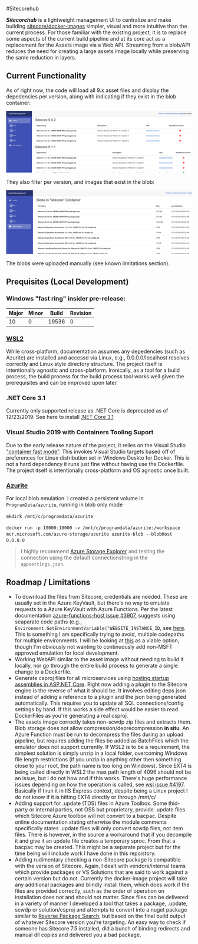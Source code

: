 #Sitecorehub

**_Sitecorehub_** is a lightweight management UI to centralize and make building [sitecore/docker-images](https://github.com/Sitecore/docker-images) simpler, visual and more intuitive than the current process. For those familiar with the existing project, it is to replace some aspects of the current build pipeline and at its core act as a replacement for the Assets image via a Web API. Streaming from a blob/API reduces the need for creating a large assets image locally while preserving the same reduction in layers.

## Current Functionality

As of right now, the code will load all 9.x asset files and display the depedencies per version, along with indicating if they exist in the blob container:

![Home](/assets/home_view.png)

They also filter per version, and images that exist in the blob:

![Blobs](/assets/blob_view.png)

The blobs were uploaded manually (see known limitations section).

## Prequisites (Local Development)

### Windows "fast ring" insider pre-release:

| Major | Minor | Build | Revision |
|-------|-------|-------|----------|
|10     |0      |19536  |0         |

### [WSL2](https://docs.microsoft.com/en-us/windows/wsl/wsl2-install)
While cross-platform, documentation assumes any depedencies (such as Azurite) are installed and accessd via Linux, e.g., 0.0.0.0/localhost resolves correctly and Linux style directory structure. The project itself is intentionally agnostic and cross-platform. Ironically, as a tool for a build process, the build process for the build process tool works well given the prerequisites and can be improved upon later.

### .NET Core 3.1
Currently only supported release as .NET Core is deprecated as of 12/23/2019. See here to install [.NET Core 3.1](https://dotnet.microsoft.com/download/dotnet-core/3.1)

### Visual Studio 2019 with Containers Tooling Suport
Due to the early release nature of the project, it relies on the Visual Studio ["container fast mode"](https://aka.ms/containerfastmode). This invokes Visual Studio targets based off of preferences for Linux distribution set in Windows Deskto for Docker. This is not a hard dependency it runs just fine without having use the Dockerfile. The project itself is intentionally cross-platform and OS agnostic once built.

### [Azurite](https://github.com/Azure/Azurite)
For local blob emulation. I created a persistent volume in `ProgramData/azurite`, running in blob only mode

`mkdirk /mnt/c/programdata/azurite`

`docker run -p 10000:10000 -v /mnt/c/programdata/azurite:/workspace mcr.microsoft.com/azure-storage/azurite azurite-blob --blobHost 0.0.0.0`

> I highly recommend [Azure Storage Explorer](https://azure.microsoft.com/en-us/features/storage-explorer/) and testing the connection using the default connectionstring in the `appsettings.json`.

## Roadmap / Limitations

* To download the files from Sitecore, credentials are needed. These are usually set in the Azure KeyVault, but there's no way to emulate requests to a Azure KeyVault with Azure Functions. Per the latest documentation [azure-functions-host issue #3907](https://github.com/Azure/azure-functions-host/issues/3907), suggests using seaparate code paths (e.g., `Environment.GetEnvironmentVariable("WEBSITE_INSTANCE_ID`, see [here](https://stackoverflow.com/questions/45026215/how-to-check-azure-function-is-running-on-local-environment-roleenvironment-i). This is something I am specifically trying to avoid, multiple codepaths for multiple environments. I will be looking at [this](https://www.npmjs.com/package/azure-keyvault-emulator) as a viable option, though I'm obviously not wanting to continuously add non-MSFT approved emulation for local development.
* Working WebAPI similar to the asset image without needing to build it locally, nor go through the entire build process to generate a single change to a Dockerfile.
* Generate csproj files for all microservices using [hosting startup assemblies in ASP.NET Core](https://docs.microsoft.com/en-us/aspnet/core/fundamentals/host/platform-specific-configuration?view=aspnetcore-3.1). Right now adding a plugin to the Sitecore engine is the reverse of what it should be. It involves editing deps json instead of adding a reference to a plugin and the json being generated automatically. This requires you to update all SQL connections/config settings by hand. If this works a side effect would be easier to read DockerFiles as you're generating a real csproj. 
* The assets image correctly takes non-scwdp zip files and extracts them. Blob storage does not allow compression/deprecompression **in situ**. An Azure Function must be run to decompress the files during an upload pipeline, but requires adding the files be added as BatchFiles which the emulator does not support currently. If WSL2 is to be a requirement, the simplest solution is simply unzip in a local folder, overcoming Windows file length restrictions (if you unzip in anything other then something close to your root, the path name is too long on Windows). Since EXT4 is being called directly in WSL2 the max path length of 4096 should not be an issue, but I do not how and if this works. There's huge performance issues depending on how the operation is called, see [wsl issue #4197](https://github.com/microsoft/WSL/issues/4197). Basically if I run it in IIS Express context, despite being a Linux project I do not know if it is hitting EXT4 directly or through /mnt/c/
* Adding support for .update (TDS) files in Azure Toolbox. Some thid-party or internal parties, not OSS but proprietary, provide .update files which Sitecore Azure toolbox will not convert to a bacpac. Despite online documentation stating otherwise the module comments specifically states .update files will only convert scwdp files, not item files. There is however, in the source a workaround that if you decompile it and give it an update file creates a temporary sproc. From that a bacpac may be created. This might be a separate project but for the time being will include work I have done in this repoistory.
* Adding rudimentary checking a non-Sitecore package is compatible with the version of Sitecore. Again, I dealt with vendors/internal teams which provide packages or VS Solutions that are said to work against a certain version but do not. Currently the docker-image project will take any additional packages and blindly install them, which does work if the files are provided correctly, such as the order of operation on installation does not and should not matter.  Since files can be delivered in a variety of manner I developed a tool that takes a package, .update, scwdp or solution/csproj and attempts to convert into a nuget package similar to [Reverse Package Search](https://packagesearch.azurewebsites.net/), but based on the final build output of whatever Sitecore version you're targeting. An easy way to check if someone has Sitecore 7.5 installed, did a bunch of binding redirects and manual dll copies and delivered you a bad package.